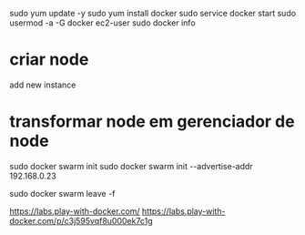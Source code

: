 sudo yum update -y
sudo yum install docker
sudo service docker start
sudo usermod -a -G docker ec2-user
sudo docker info

# criar node
add new instance


# transformar node em gerenciador de node
sudo docker swarm init
sudo docker swarm init --advertise-addr 192.168.0.23

sudo docker swarm leave -f

https://labs.play-with-docker.com/
https://labs.play-with-docker.com/p/c3j595vqf8u000ek7c1g



